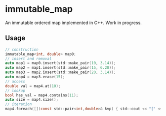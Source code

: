 # immutable_map

An immutable ordered map implemented in C++.
Work in progress.

## Usage
```C
// construction
immutable_map<int, double> map0;
// insert and removal
auto map1 = map0.insert(std::make_pair(10, 3.14));
auto map2 = map1.insert(std::make_pair(15, 6.28));
auto map3 = map2.insert(std::make_pair(20, 3.14));
auto map4 = map3.erase(15);
// access
double val = map4.at(10);
// lookup
bool has_val = map4.contains(11);
auto size = map4.size();
// iteration
map4.foreach([](const std::pair<int,double>& kvp) { std::cout << "[" << kvp.first << "]"; });
```
